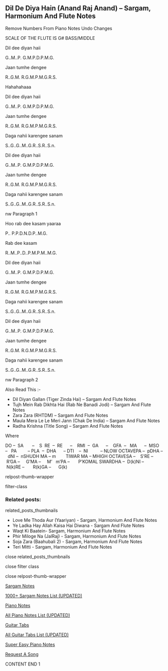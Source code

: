 
## Dil De Diya Hain (Anand Raj Anand) – Sargam, Harmonium And Flute Notes

Remove Numbers From Piano Notes
Undo Changes

SCALE OF THE FLUTE IS G# BASS/MIDDLE

Dil dee diyan haii

G..M..P. G.M.P.D.P.M.G.

Jaan tumhe dengee

R..G.M. R.G.M.P.M.G.R.S.

Hahahahaaa

Dil dee diyan haii

G..M..P. G.M.P.D.P.M.G.

Jaan tumhe dengee

R..G.M. R.G.M.P.M.G.R.S.

Daga nahii karengee sanam

S..G..G..M..G.R..S.R..S.n.

Dil dee diyan haii

G..M..P. G.M.P.D.P.M.G.

Jaan tumhe dengee

R..G.M. R.G.M.P.M.G.R.S.

Daga nahii karengee sanam

S..G..G..M..G.R..S.R..S.n.

nw Paragraph 1

Hoo rab dee kasam yaaraa

P.. P.P.D.N.D.P..M.G.

Rab dee kasam

R..M..P..D..P.M.P.M..M.G.

Dil dee diyan haii

G..M..P. G.M.P.D.P.M.G.

Jaan tumhe dengee

R..G.M. R.G.M.P.M.G.R.S.

Daga nahii karengee sanam

S..G..G..M..G.R..S.R..S.n.

Dil dee diyan haii

G..M..P. G.M.P.D.P.M.G.

Jaan tumhe dengee

R..G.M. R.G.M.P.M.G.R.S.

Daga nahii karengee sanam

S..G..G..M..G.R..S.R..S.n.



nw Paragraph 2

Also Read This :-



* Dil Diyan Gallan (Tiger Zinda Hai) – Sargam And Flute Notes
* Tujh Mein Rab Dikhta Hai (Rab Ne Banadi Jodi) – Sargam And Flute Notes
* Zara Zara (RHTDM) – Sargam And Flute Notes
* Maula Mera Le Le Meri Jann (Chak De India) – Sargam And Flute Notes
* Radha Krishna (Title Song) – Sargam And Flute Notes

Where



DO –  SA       –    S  RE  –  RE      –    RMI  –  GA      –    GFA  –   MA      –  MSO  –   PA         – PLA  –  DHA      – DTI    –  NI          – NLOW OCTAVEPA –  pDHA –  dNI –  nSHUDH MA – m        TIWAR MA – MHIGH OCTAVESA –    S’RE –     R’GA –     G’MA –     M’   m’PA –       P’KOMAL SWARDHA –  D(k)NI –       N(k)RE –       R(k)GA –      G(k)



relpost-thumb-wrapper

filter-class

### Related posts:

related_posts_thumbnails

* Love Me Thoda Aur (Yaariyan) - Sargam, Harmonium And Flute Notes
* Ye Ladka Hay Allah Kaisa Hai Diwana - Sargam And Flute Notes
* Waqt Ki Baatein- Sargam, Harmonium And Flute Notes
* Phir Miloge Na (JalRaj) - Sargam, Harmonium And Flute Notes
* Soja Zara (Baahubali 2) - Sargam, Harmonium And Flute Notes
* Teri Mitti - Sargam, Harmonium And Flute Notes

close related_posts_thumbnails

close filter class

close relpost-thumb-wrapper

[Sargam Notes](https://www.notationsworld.com/sargam-notes.html)

[1000+ Sargam Notes List (UPDATED)](https://www.notationsworld.com/all-songs-list-sargam-notes.html)

[Piano Notes](https://www.notationsworld.com/piano-notes.html)

[All Piano Notes List (UPDATED)](https://www.notationsworld.com/all-songs-list-piano-notes.html)

[Guitar Tabs](https://www.notationsworld.com/guitar-tabs.html)

[All Guitar Tabs List (UPDATED)](https://www.notationsworld.com/all-songs-list-guitar-tabs.html)

[Super Easy Piano Notes](https://studywall.in/)

[Request A Song](https://www.notationsworld.com/request-a-song.html)

CONTENT END 1

